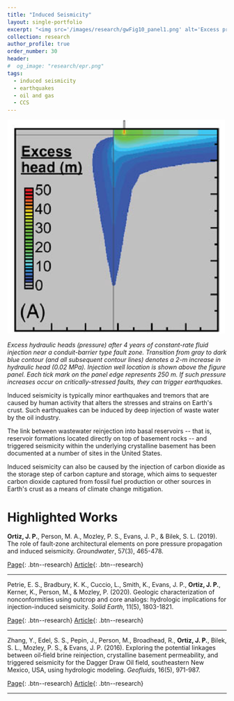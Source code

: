 ```yaml
---
title: "Induced Seismicity"
layout: single-portfolio
excerpt: "<img src='/images/research/gwFig10_panel1.png' alt='Excess pressure buildup along fault zone'>"
collection: research
author_profile: true
order_number: 30
header: 
#  og_image: "research/epr.png"
tags:
  - induced seismicity
  - earthquakes
  - oil and gas
  - CCS 
---
```


<img src='/images/research/gwFig10_panel1.png' width='500px'>

*Excess hydraulic heads (pressure) after 4 years of constant-rate fluid injection near a conduit-barrier type fault zone. Transition from gray to dark blue contour (and all subsequent contour lines) denotes a 2-m increase in hydraulic head (0.02 MPa). Injection well location is shown above the figure panel. Each tick mark on the panel edge represents 250 m. If such pressure increases occur on critically-stressed faults, they can trigger earthquakes.*

Induced seismicity is typically minor earthquakes and tremors that are caused by human activity that alters the stresses and strains on Earth's crust. Such earthquakes can be induced by deep injection of waste water by the oil industry. 

The link between wastewater reinjection into basal
reservoirs -- that is, reservoir formations
located directly on top of basement rocks -- and
triggered seismicity within the underlying
crystalline basement has been documented at a
number of sites in the United States.

Induced seismicity can also be caused by the injection of carbon dioxide as the storage step of carbon capture and storage, which aims to sequester carbon dioxide captured from fossil fuel production or other sources in Earth's crust as a means of climate change mitigation.

# Highlighted Works

<b>Ortiz, J. P.</b>, Person, M. A., Mozley, P. S., Evans, J. P., & Bilek, S. L. (2019). The role of fault‐zone architectural elements on pore pressure propagation and induced seismicity. <i>Groundwater</i>, 57(3), 465-478.

[Page](/publication/2019-roleInduced-ortiz-gw){: .btn--research} [Article](https://doi.org/10.1111/gwat.12818){: .btn--research}

---------

Petrie, E. S., Bradbury, K. K., Cuccio, L., Smith, K., Evans, J. P., <b>Ortiz, J. P.</b>, Kerner, K., Person, M., & Mozley, P. (2020). Geologic characterization of nonconformities using outcrop and core analogs: hydrologic implications for injection-induced seismicity. <i>Solid Earth</i>, 11(5), 1803-1821.

[Page](/publication/2020-nonconformities-petrie-se){: .btn--research} [Article](https://doi.org/10.5194/se-11-1803-2020){: .btn--research} 

---------

Zhang, Y., Edel, S. S., Pepin, J., Person, M., Broadhead, R., <b>Ortiz, J. P.</b>, Bilek, S. L., Mozley, P. S., & Evans, J. P. (2016). Exploring the potential linkages between oil‐field brine reinjection, crystalline basement permeability, and triggered seismicity for the Dagger Draw Oil field, southeastern New Mexico, USA, using hydrologic modeling. <i>Geofluids</i>, 16(5), 971-987.

[Page](/publication/2016-exploringDaggerDraw-zhang){: .btn--research} [Article](https://doi.org/10.1111/gfl.12199){: .btn--research} 

---------

